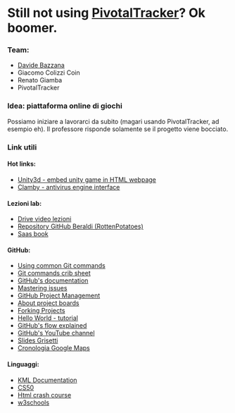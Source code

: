 # Still not using [PivotalTracker](https://www.pivotaltracker.com/signup/new?source=navbar)? Ok boomer.

### Team:
- [Davide Bazzana](https://www.pivotaltracker.com/about-us)
- Giacomo Colizzi Coin
- Renato Giamba
- PivotalTracker

### Idea: piattaforma online di giochi

Possiamo iniziare a lavorarci da subito (magari usando PivotalTracker, ad esempio eh). Il professore risponde solamente se il progetto viene bocciato.

### Link utili
#### Hot links:
- [Unity3d - embed unity game in HTML webpage](https://youtu.be/K52l9P19_2o)
- [Clamby - antivirus engine interface](https://github.com/kobaltz/clamby)

#### Lezioni lab:
- [Drive video lezioni](https://drive.google.com/drive/folders/1T2JZfEeW1re6kJRM72kzhaX7jIJiN8AX)
- [Repository GitHub Beraldi (RottenPotatoes)](https://github.com/RBeraldi/RottenCRUD)
- [Saas book](http://www.saasbook.info/)

#### GitHub:
- [Using common Git commands](https://help.github.com/en/github/using-git/using-common-git-commands)
- [Git commands crib sheet](https://github.com/joshnh/Git-Commands)
- [GitHub's documentation](https://help.github.com/en/github)
- [Mastering issues](https://guides.github.com/features/issues/)
- [GitHub Project Management](https://www.youtube.com/watch?v=ff5cBkPg-bQ)
- [About project boards](https://help.github.com/en/github/managing-your-work-on-github/about-project-boards)
- [Forking Projects](https://guides.github.com/activities/forking/)
- [Hello World - tutorial](https://guides.github.com/activities/hello-world/)
- [GitHub's flow explained](https://guides.github.com/introduction/flow/)
- [GitHub's YouTube channel]( https://www.youtube.com/githubguides)
- [Slides Grisetti](../master/resources/os_02a_tools_git.pdf)
- [Cronologia Google Maps](https://github.com/alexattia/Maps-Location-History)

#### Linguaggi:
- [KML Documentation](https://developers.google.com/kml/documentation)
- [CS50](https://www.youtube.com/channel/UCcabW7890RKJzL968QWEykA)
- [Html crash course](https://www.youtube.com/watch?v=XQs5KcUj-Do&t=5021s)
- [w3schools](https://www.w3schools.com/)
